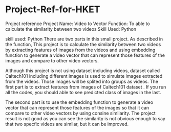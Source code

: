 # Project-Ref-for-HKET

Project reference
Project Name: Video to Vector
Function: To able to calculate the similarity between two videos
Skill Used: Python

skill used: Python
There are two parts in this small project. As described in the function, This project is to calculate the similarity between two videos by extracting features of images from the videos and using embedding function to generate a video vector that can represent those features of the images and compare to other video vectors.

Although this project is not using dataset including videos, dataset called Caltech101 including different images is used to simulate images extracted from the videos. Those images will be splited into groups as videos. The first part is to extract features from images of Caltech101 dataset . If you run all the codes, you should able to see predicted class of images in the last.

The second part is to use the embedding function to generate a video vector that can represent those features of the images so that it can compare to other video vectors by using consine similarity. The project result is not good as you can see the similarity is not obvious enough to say that two specfic videos are similar, but it can be improved.
